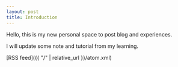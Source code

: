 ```yaml
---
layout: post
title: Introduction
---
```


Hello, this is my new personal space to post blog and experiences.

I will update some note and tutorial from my learning.

[RSS feed]({{ "/" | relative_url }}/atom.xml)